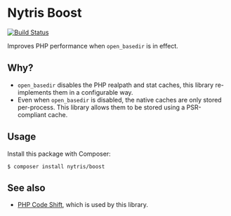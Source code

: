# Nytris Boost

[![Build Status](https://github.com/nytris/boost/workflows/CI/badge.svg)](https://github.com/nytris/boost/actions?query=workflow%3ACI)

Improves PHP performance when `open_basedir` is in effect.

## Why?
- `open_basedir` disables the PHP realpath and stat caches, this library re-implements them in a configurable way.
- Even when `open_basedir` is disabled, the native caches are only stored per-process.
  This library allows them to be stored using a PSR-compliant cache.

## Usage
Install this package with Composer:

```shell
$ composer install nytris/boost
```

## See also
- [PHP Code Shift][1], which is used by this library.

[1]: https://github.com/asmblah/php-code-shift
